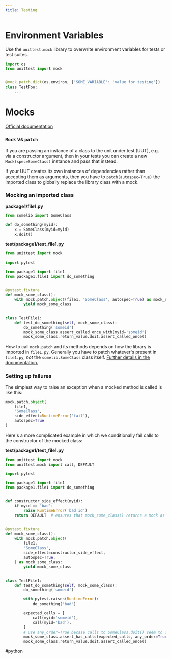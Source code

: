 ```yaml
---
title: Testing
---
```

# Environment Variables

Use the `unittest.mock` library to overwrite environment variables for tests or test suites.

```python
import os
from unittest import mock


@mock.patch.dict(os.environ, {'SOME_VARIABLE': 'value for testing'})
class TestFoo:
    ...
```

# Mocks

[Official documentation](https://docs.python.org/3/library/unittest.mock.html)

### `Mock` vs `patch`

If you are passing an instance of a class to the unit under test (UUT), e.g. via a constructor argument, then in your tests you can create a new `Mock(spec=SomeClass)` instance and pass that instead.

If your UUT creates its own instances of dependencies rather than accepting them as arguments, then you have to `patch(autospec=True)` the imported class to globally replace the library class with a mock.

### Mocking an imported class

**package1/file1.py**
```python
from somelib import SomeClass

def do_something(myid):
    x = SomeClass(myid=myid)
    x.doit()
```

**test/package1/test_file1.py**
```python
from unittest import mock

import pytest

from package1 import file1
from package1.file1 import do_something


@pytest.fixture
def mock_some_class():
    with mock.patch.object(file1, 'SomeClass', autospec=True) as mock_some_class:
        yield mock_some_class


class TestFile1:
    def test_do_something(self, mock_some_class):
        do_something('someid')
        mock_some_class.assert_called_once_with(myid='someid')
        mock_some_class.return_value.doit.assert_called_once()
```

How to call `mock.patch` and its methods depends on how the library is imported in `file1.py`. Generally you have to patch whatever's present in `file1.py`, *not* the `somelib.SomeClass` class itself. [Further details in the documentation.](https://docs.python.org/3/library/unittest.mock.html#where-to-patch)

### Setting up failures

The simplest way to raise an exception when a mocked method is called is like this:
```python
mock.patch.object(
    file1,
    'SomeClass',
    side_effect=RuntimeError('fail'),
    autospec=True
)
```

Here's a more complicated example in which we conditionally fail calls to the constructor of the mocked class:

**test/package1/test_file1.py**
```python
from unittest import mock
from unittest.mock import call, DEFAULT

import pytest

from package1 import file1
from package1.file1 import do_something


def constructor_side_effect(myid):
    if myid == 'bad':
        raise RuntimeError('bad id')
    return DEFAULT  # ensures that mock_some_class() returns a mock as expected


@pytest.fixture
def mock_some_class():
    with mock.patch.object(
        file1,
        'SomeClass',
        side_effect=constructor_side_effect,
        autospec=True,
    ) as mock_some_class:
        yield mock_some_class


class TestFile1:
    def test_do_something(self, mock_some_class):
        do_something('someid')

        with pytest.raises(RuntimeError):
            do_something('bad')

        expected_calls = [
            call(myid='someid'),
            call(myid='bad'),
        ]
        # use any_order=True becase calls to SomeClass.doit() seem to count too
        mock_some_class.assert_has_calls(expected_calls, any_order=True)
        mock_some_class.return_value.doit.assert_called_once()
```

#python